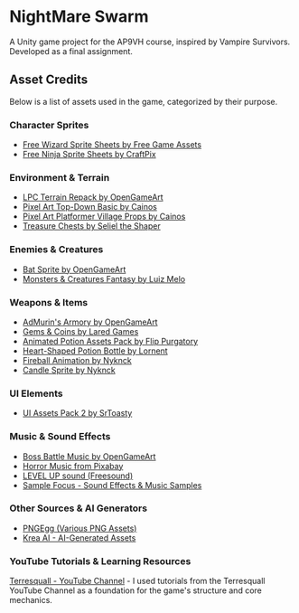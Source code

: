 # NightMare Swarm
A Unity game project for the AP9VH course, inspired by Vampire Survivors. Developed as a final assignment.

## Asset Credits
Below is a list of assets used in the game, categorized by their purpose.

### **Character Sprites**
- [Free Wizard Sprite Sheets by Free Game Assets](https://free-game-assets.itch.io/free-wizard-sprite-sheets-pixel-art)
- [Free Ninja Sprite Sheets by CraftPix](https://craftpix.net/freebies/free-ninja-sprite-sheets-pixel-art/)

### **Environment & Terrain**
- [LPC Terrain Repack by OpenGameArt](https://opengameart.org/content/lpc-terrain-repack)
- [Pixel Art Top-Down Basic by Cainos](https://cainos.itch.io/pixel-art-top-down-basic)
- [Pixel Art Platformer Village Props by Cainos](https://cainos.itch.io/pixel-art-platformer-village-props)
- [Treasure Chests by Seliel the Shaper](https://seliel-the-shaper.itch.io/treasure-chests)

### **Enemies & Creatures**
- [Bat Sprite by OpenGameArt](https://opengameart.org/content/bat-sprite)
- [Monsters & Creatures Fantasy by Luiz Melo](https://luizmelo.itch.io/monsters-creatures-fantasy)

### **Weapons & Items**
- [AdMurin's Armory by OpenGameArt](https://opengameart.org/content/admurins-armory)
- [Gems & Coins by Lared Games](https://laredgames.itch.io/gems-coins-free)
- [Animated Potion Assets Pack by Flip Purgatory](https://flippurgatory.itch.io/animated-potion-assets-pack-free)
- [Heart-Shaped Potion Bottle by Lornent](https://lornent.itch.io/heart-shaped-potion-bottle)
- [Fireball Animation by Nyknck](https://nyknck.itch.io/fireball-animation)
- [Candle Sprite by Nyknck](https://nyknck.itch.io/candle)

### **UI Elements**
- [UI Assets Pack 2 by SrToasty](https://srtoasty.itch.io/ui-assets-pack-2)

### **Music & Sound Effects**
- [Boss Battle Music by OpenGameArt](https://opengameart.org/content/boss-battle-music)
- [Horror Music from Pixabay](https://pixabay.com/music/mystery-horror-music-for-your-videos-203503/)
- [LEVEL UP sound (Freesound)](https://freesound.org/people/EminYILDIRIM/sounds/566502/)
- [Sample Focus - Sound Effects & Music Samples](https://samplefocus.com/)

### **Other Sources & AI Generators**
- [PNGEgg (Various PNG Assets)](https://www.pngegg.com/en/png-pfbkm)
- [Krea AI - AI-Generated Assets](https://www.krea.ai/)

### **YouTube Tutorials & Learning Resources**
[Terresquall - YouTube Channel](https://www.youtube.com/@terresquall) - I used tutorials from the Terresquall YouTube Channel as a foundation for the game's structure and core mechanics.

